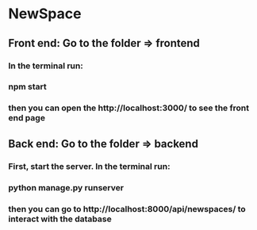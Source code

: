 # NewSpace

## Front end: Go to the folder => frontend
### In the terminal run:
### npm start
### then you can open the http://localhost:3000/ to see the front end page


## Back end: Go to the folder => backend
### First, start the server. In the terminal run:
### python manage.py runserver
### then you can go to  http://localhost:8000/api/newspaces/ to interact with the database
